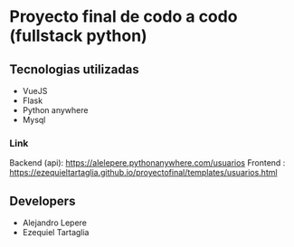 # Proyecto final de codo a codo (fullstack python)

## Tecnologias utilizadas

- VueJS
- Flask
- Python anywhere
- Mysql
  
### Link
Backend (api): https://alelepere.pythonanywhere.com/usuarios
Frontend : https://ezequieltartaglia.github.io/proyectofinal/templates/usuarios.html

## Developers
- Alejandro Lepere
- Ezequiel Tartaglia
